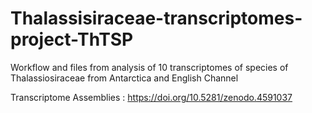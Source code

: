 # Thalassisiraceae-transcriptomes-project-ThTSP
Workflow and files from analysis of 10 transcriptomes of species of Thalassiosiraceae from Antarctica and English Channel

Transcriptome Assemblies : https://doi.org/10.5281/zenodo.4591037



